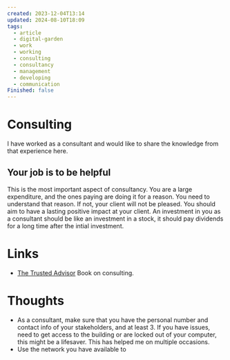 ```yaml
---
created: 2023-12-04T13:14
updated: 2024-08-10T18:09
tags:
  - article
  - digital-garden
  - work
  - working
  - consulting
  - consultancy
  - management
  - developing
  - communication
Finished: false
---
```


# Consulting
I have worked as a consultant and would like to share the knowledge from that experience here. 

## Your job is to be helpful 
This is the most important aspect of consultancy. You are a large expenditure, and the ones paying are doing it for a reason. You need to understand that reason. If not, your client will not be pleased.  You should aim to have a lasting positive impact at your client. An investment in you as a consultant should be like an investment in a stock, it should pay dividends for a long time after the intial investment. 



# Links
- [The Trusted Advisor](../Books/Book%20Reviews/The%20Trusted%20Advisor.md) Book on consulting.

# Thoughts 
- As a consultant, make sure that you have the personal number and contact info of your stakeholders, and at least 3. If you have issues, need to get access to the building or are locked out of your computer, this might be a lifesaver. This has helped me on multiple occasions. 
- Use the network you have available to 


